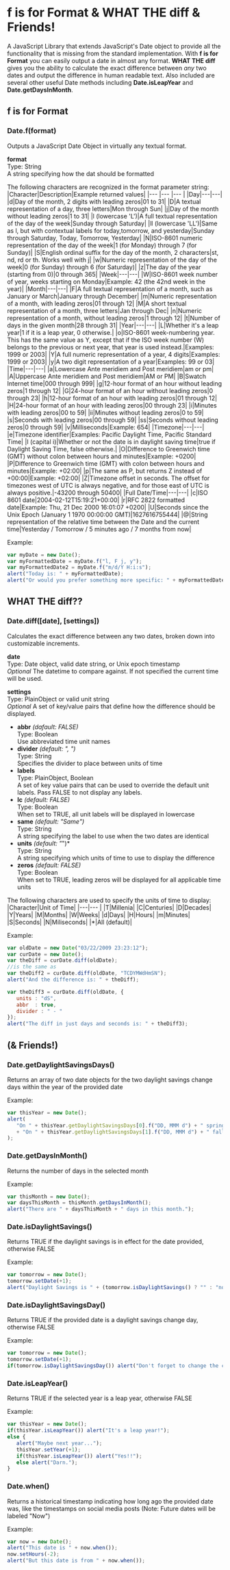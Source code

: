 # f is for Format & WHAT THE diff & Friends!

A JavaScript Library that extends JavaScript's Date object to provide all the
functionality that is missing from the standard implementation. With **f is for
Format** you can easily output a date in almost any format. **WHAT THE diff**
gives you the ability to calculate the exact difference between *any* two dates
and output the difference in human readable text. Also included are several
other useful Date methods including **Date.isLeapYear** and
**Date.getDaysInMonth**.


## f is for Format

### Date.f(format)

Outputs a JavaScript Date Object in virtually any textual format.

**format**\
Type: String\
A string specifying how the dat should be formatted

The following characters are recognized in the format parameter string:
|Character|Description|Example returned values|
|--- |--- |--- |
|Day|---|---|
|d|Day of the month, 2 digits with leading zeros|01 to 31|
|D|A textual representation of a day, three letters|Mon through Sun|
|j|Day of the month without leading zeros|1 to 31|
|l (lowercase 'L')|A full textual representation of the day of the week|Sunday through Saturday|
|ll (lowercase 'LL')|Same as l, but with contextual labels for today,tomorrow, and yesterday|Sunday through Saturday, Today, Tomorrow, Yesterday|
|N|ISO-8601 numeric representation of the day of the week|1 (for Monday) through 7 (for Sunday)|
|S|English ordinal suffix for the day of the month, 2 characters|st, nd, rd or th.  Works well with j|
|w|Numeric representation of the day of the week|0 (for Sunday) through 6 (for Saturday)|
|z|The day of the year (starting from 0)|0 through 365|
|Week|---|---|
|W|ISO-8601 week number of year, weeks starting on Monday|Example: 42 (the 42nd week in the year)|
|Month|---|---|
|F|A full textual representation of a month, such as January or March|January through December|
|m|Numeric representation of a month, with leading zeros|01 through 12|
|M|A short textual representation of a month, three letters|Jan through Dec|
|n|Numeric representation of a month, without leading zeros|1 through 12|
|t|Number of days in the given month|28 through 31|
|Year|---|---|
|L|Whether it's a leap year|1 if it is a leap year, 0 otherwise.|
|o|ISO-8601 week-numbering year. This has the same value as Y, except that if the ISO week number (W) belongs to the previous or next year, that year is used instead.|Examples: 1999 or 2003|
|Y|A full numeric representation of a year, 4 digits|Examples: 1999 or 2003|
|y|A two digit representation of a year|Examples: 99 or 03|
|Time|---|---|
|a|Lowercase Ante meridiem and Post meridiem|am or pm|
|A|Uppercase Ante meridiem and Post meridiem|AM or PM|
|B|Swatch Internet time|000 through 999|
|g|12-hour format of an hour without leading zeros|1 through 12|
|G|24-hour format of an hour without leading zeros|0 through 23|
|h|12-hour format of an hour with leading zeros|01 through 12|
|H|24-hour format of an hour with leading zeros|00 through 23|
|i|Minutes with leading zeros|00 to 59|
|ii|Minutes without leading zeros|0 to 59|
|s|Seconds with leading zeros|00 through 59|
|ss|Seconds without leading zeros|0 through 59|
|v|Milliseconds|Example: 654|
|Timezone|---|---|
|e|Timezone identifier|Examples: Pacific Daylight Time, Pacific Standard Time|
|I (capital i)|Whether or not the date is in daylight saving time|true if Daylight Saving Time, false otherwise.|
|O|Difference to Greenwich time (GMT) without colon between hours and minutes|Example: +0200|
|P|Difference to Greenwich time (GMT) with colon between hours and minutes|Example: +02:00|
|p|The same as P, but returns Z instead of +00:00|Example: +02:00|
|Z|Timezone offset in seconds. The offset for timezones west of UTC is always negative, and for those east of UTC is always positive.|-43200 through 50400|
|Full Date/Time|---|---|
|c|ISO 8601 date|2004-02-12T15:19:21+00:00|
|r|RFC 2822 formatted date|Example: Thu, 21 Dec 2000 16:01:07 +0200|
|U|Seconds since the Unix Epoch (January 1 1970 00:00:00 GMT)|1627616755444|
|@|String representation of the relative time between the Date and the current time|Yesterday / Tomorrow / 5 minutes ago / 7 months from now|

Example:
```javascript
var myDate = new Date();
var myFormattedDate = myDate.f("l, F j, y");
var myFormattedDate2 = myDate.f("m/d/Y H:i:s");
alert("Today is: " + myFormattedDate);
alert("Or would you prefer something more specific: " + myFormattedDate2);
```



## WHAT THE diff??

### Date.diff([date], [settings])

Calculates the exact difference between any two dates, broken down into customizable increments.

**date**\
Type: Date object, valid date string, or Unix epoch timestamp\
*Optional*  The datetime to compare against.  If not specified the current time will be used.

**settings**\
Type: PlainObject or valid unit string\
*Optional*  A set of key/value pairs that define how the difference should be displayed.

- **abbr**  *(dafault: FALSE)*\
  Type: Boolean\
  Use abbreviated time unit names
- **divider**  *(default: ", ")*\
  Type: String\
  Specifies the divider to place between units of time
- **labels**\
  Type: PlainObject, Boolean\
  A set of key value pairs that can be used to override the default unit labels.  Pass FALSE to not display any labels.
- **lc**  *(default: FALSE)*\
  Type: Boolean\
  When set to TRUE, all unit labels will be displayed in lowercase
- **same**  *(default: "Same")*\
  Type: String\
  A string specifying the label to use when the two dates are identical
- **units**  *(default: "*")*\
  Type: String\
  A string specifying which units of time to use to display the difference
- **zeros** *(default: FALSE)*\
  Type: Boolean\
  When set to TRUE, leading zeros will be displayed for all applicable time units

The following characters are used to specify the units of time to display:
|Character|Unit of Time|
|---|--- |
|T|Millenia|
|C|Centuries|
|D|Decades|
|Y|Years|
|M|Months|
|W|Weeks|
|d|Days|
|H|Hours|
|m|Minutes|
|S|Seconds|
|N|Miliseconds|
|*|All (default)|


Example:
```javascript
var oldDate = new Date("03/22/2009 23:23:12");
var curDate = new Date();
var theDiff = curDate.diff(oldDate);
//is the same as
var theDiff2 = curDate.diff(oldDate, "TCDYMWdHmSN");
alert("And the difference is: " + theDiff);

var theDiff3 = curDate.diff(oldDate, {
   units : "dS",
   abbr  : true,
   divider : " - "
});
alert("The diff in just days and seconds is: " + theDiff3);
```


## (& Friends!)

### Date.getDaylightSavingsDays()

Returns an array of two date objects for the two daylight savings change days within the year of the provided date

Example:
```javascript
var thisYear = new Date();
alert(
   "On " + thisYear.getDaylightSavingsDays[0].f("DD, MMM d") + " spring forward.\n"
   + "On " + thisYear.getDaylightSavingsDays[1].f("DD, MMM d") + " fall back."
);
```

### Date.getDaysInMonth()

Returns the number of days in the selected month

Example:
```javascript
var thisMonth = new Date();
var daysThisMonth = thisMonth.getDaysInMonth();
alert("There are " + daysThisMonth + " days in this month.");
```

### Date.isDaylightSavings()

Returns TRUE if the daylight savings is in effect for the date provided, otherwise FALSE

Example:
```javascript
var tomorrow = new Date();
tomorrow.setDate(+1);
alert("Daylight Savings is " + (tomorrow.isDaylightSavings() ? "" : "not ") + "currently in effect!");
```

### Date.isDaylightSavingsDay()

Returns TRUE if the provided date is a daylight savings change day, otherwise FALSE

Example:
```javascript
var tomorrow = new Date();
tomorrow.setDate(+1);
if(tomorrow.isDaylightSavingsDay()) alert("Don't forget to change the clock tonight!");
```

### Date.isLeapYear()

Returns TRUE if the selected year is a leap year, otherwise FALSE

Example:
```javascript
var thisYear = new Date();
if(thisYear.isLeapYear()) alert("It's a leap year!");
else {
   alert("Maybe next year...");
   thisYear.setYear(+1);
   if(thisYear.isLeapYear()) alert("Yes!!");
   else alert("Darn.");
}
```

### Date.when()

 Returns a historical timestamp indicating how long ago the provided date was, like the timestamps on social media posts  (Note: Future dates will be labeled "Now")

 Example:
 ```javascript
var now = new Date();
alert("This date is " + now.when());
now.setHours(-2);
alert("But this date is from " + now.when());
```

